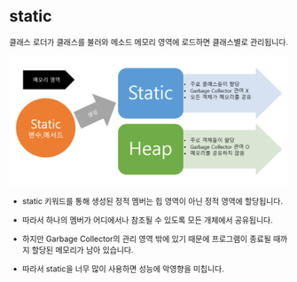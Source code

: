 # static 

클래스 로더가 클래스를 불러와 메소드 메모리 영역에 로드하면 클래스별로 관리됩니다.

![static-variables](../img/static-variables.png)

- static 키워드를 통해 생성된 정적 멤버는 힙 영역이 아닌 정적 영역에 할당됩니다.

- 따라서 하나의 멤버가 어디에서나 참조될 수 있도록 모든 개체에서 공유됩니다.

- 하지만 Garbage Collector의 관리 영역 밖에 있기 때문에 프로그램이 종료될 때까지 할당된 메모리가 남아 있습니다.

- 따라서 static을 너무 많이 사용하면 성능에 악영향을 미칩니다.


